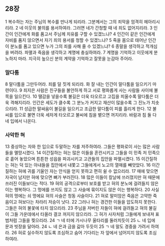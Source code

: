 ## 28장
1 복수하는 자는 주님의 복수를 만나게 되리라. 그분께서는 그의 죄악을 엄격히 헤아리시리라.
2 네 이웃의 불의를 용서하여라. 그러면 네가 간청할 때 네 죄도 없어지리라.
3 인간이 인간에게 화를 품고서 주님께 치유를 구할 수 있겠느냐?
4 인간이 같은 인간에게 자비를 품지 않으면서 자기 죄의 용서를 청할 수 있겠느냐?
5 죽을 몸으로 태어난 인간이 분노를 품고 있으면 누가 그의 죄를 사해 줄 수 있겠느냐?
6 종말을 생각하고 적개심을 버려라. 파멸과 죽음을 생각하고 계명에 충실하여라.
7 계명을 기억하고 이웃에게 분노하지 마라. 지극히 높으신 분의 계약을 기억하고 잘못을 눈감아 주어라.
### 말다툼
8 말다툼을 그만두어라. 죄를 덜 짓게 되리라. 화 잘 내는 인간이 말다툼을 일으키기 마련이다.
9 죄지은 사람은 친구들을 불안하게 하고 서로 평화롭게 사는 사람들 사이에 불목을 일으킨다.
10 땔감을 넣을수록 불길은 더욱 타오르고 고집을 피울수록 말다툼은 더욱 격해지리라. 인간은 세도가 클수록 그 분노가 커지고 재산이 많을수록 그 진노가 치솟으리라.
11 성급한 말싸움이 불길을 일으키고 조급한 말다툼이 피를 흘리게 한다.
12 불씨를 입으로 불면 더욱 세차게 타오르고 불씨에 침을 뱉으면 꺼지리라. 바람과 침 둘 다 네 입에서 나온다.
### 사악한 혀
13 중상하는 자와 한 입으로 두말하는 자를 저주하여라. 그들은 평화로이 사는 많은 사람들을 멸망시켰다.
14 이간질하는 혀는 많은 이들을 혼란시키고 그들을 이 민족 저 민족으로 흩어 놓았으며 튼튼한 성읍을 파괴시키고 고관들의 집안을 파멸시켰다.
15 이간질하는 혀는 덕 있는 아내들을 집안에서 내쫓고 그들에게서 노고의 열매를 빼앗았다.
16 이간질하는 혀에 귀를 기울인 자는 안식을 얻지 못하고 편히 쉴 수 없으리라.
17 매에 맞으면 자국이 남지만 혀에 맞으면 뼈가 부러진다.
18 많은 이들이 칼날에 쓰러졌지만 혀 때문에 쓰러진 이들보다는 적다.
19 혀의 공격으로부터 보호를 받고 혀의 분노에 걸려들지 않은 이는 행복하다. 그 멍에를 쓰지도 않고 그 사슬에 묶이지도 않은 이는 행복하다.
20 사실 혀의 멍에는 쇠 멍에요 혀의 사슬은 청동 사슬이다.
21 혀로 말미암은 죽음은 고약한 죽음이고 혀보다는 차라리 저승이 낫다.
22 그러나 혀는 경건한 이들을 압도하지 못한다. 그들은 혀의 불꽃에 타지 않으리라.
23 주님을 저버린 자들이 혀에 걸려들고 혀의 불길이 그들 가운데에서 타올라 결코 꺼지지 않으리라. 그 혀가 사자처럼 그들에게 보내져 표범처럼 그들을 찢으리라.
24 ㄱ 네 터에 가시나무 울타리를 둘러치듯이
25 ㄴ 네 입에 문과 빗장을 달아라.
24 ㄴ 네 은과 금을 갊아 두듯이
25 ㄱ 네 말도 경중을 가려서 하여라.
26 혀로 실수하지 않도록 조심하고 숨어 기다리는 자 앞에서 넘어지지 않도록 조심하여라.
